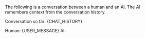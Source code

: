 The following is a conversation between a human and an AI.
The AI remembers context from the conversation history.

Conversation so far:
{CHAT_HISTORY}

Human: {USER_MESSAGE}
AI: